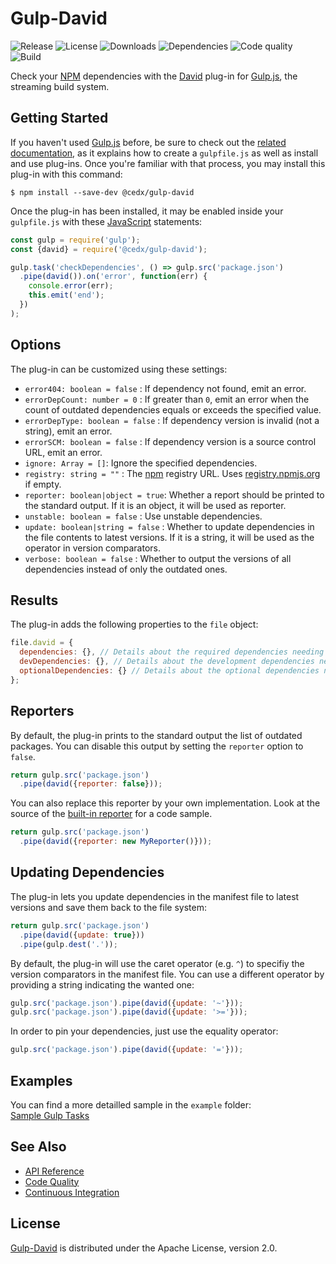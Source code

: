 # Gulp-David
![Release](https://img.shields.io/npm/v/@cedx/gulp-david.svg) ![License](https://img.shields.io/npm/l/@cedx/gulp-david.svg) ![Downloads](https://img.shields.io/npm/dt/@cedx/gulp-david.svg) ![Dependencies](https://img.shields.io/david/cedx/gulp-david.svg) ![Code quality](https://img.shields.io/codacy/grade/1c110f507ebf4b91b2d8c33b7bb68ccf.svg) ![Build](https://img.shields.io/travis/cedx/gulp-david.svg)

Check your [NPM](https://www.npmjs.com) dependencies with the [David](https://david-dm.org) plug-in for [Gulp.js](http://gulpjs.com), the streaming build system.

## Getting Started
If you haven't used [Gulp.js](http://gulpjs.com) before, be sure to check out the [related documentation](https://github.com/gulpjs/gulp/blob/master/docs/README.md), as it explains how to create a `gulpfile.js` as well as install and use plug-ins. Once you're familiar with that process, you may install this plug-in with this command:

```shell
$ npm install --save-dev @cedx/gulp-david
```

Once the plug-in has been installed, it may be enabled inside your `gulpfile.js` with these [JavaScript](https://developer.mozilla.org/en-US/docs/Web/JavaScript) statements:

```javascript
const gulp = require('gulp');
const {david} = require('@cedx/gulp-david');

gulp.task('checkDependencies', () => gulp.src('package.json')
  .pipe(david()).on('error', function(err) {
    console.error(err);
    this.emit('end');
  })
);

```

## Options
The plug-in can be customized using these settings:

- `error404: boolean = false` : If dependency not found, emit an error.
- `errorDepCount: number = 0` : If greater than `0`, emit an error when the count of outdated dependencies equals or exceeds the specified value.
- `errorDepType: boolean = false` : If dependency version is invalid (not a string), emit an error.
- `errorSCM: boolean = false` : If dependency version is a source control URL, emit an error.
- `ignore: Array = []`: Ignore the specified dependencies.
- `registry: string = ""` : The [npm](https://www.npmjs.com) registry URL. Uses [registry.npmjs.org](https://registry.npmjs.org) if empty.
- `reporter: boolean|object = true`: Whether a report should be printed to the standard output. If it is an object, it will be used as reporter.
- `unstable: boolean = false` : Use unstable dependencies.
- `update: boolean|string = false` : Whether to update dependencies in the file contents to latest versions. If it is a string, it will be used as the operator in version comparators.
- `verbose: boolean = false` : Whether to output the versions of all dependencies instead of only the outdated ones.

## Results
The plug-in adds the following properties to the `file` object:

```javascript
file.david = {
  dependencies: {}, // Details about the required dependencies needing an update.
  devDependencies: {}, // Details about the development dependencies needing an update.
  optionalDependencies: {} // Details about the optional dependencies needing an update.
};
```

## Reporters
By default, the plug-in prints to the standard output the list of outdated packages.
You can disable this output by setting the `reporter` option to `false`.

```javascript
return gulp.src('package.json')
  .pipe(david({reporter: false}));
```

You can also replace this reporter by your own implementation.
Look at the source of the [built-in reporter](https://github.com/cedx/gulp-david/blob/master/src/reporter.js) for a code sample.

```javascript
return gulp.src('package.json')
  .pipe(david({reporter: new MyReporter()}));
```

## Updating Dependencies
The plug-in lets you update dependencies in the manifest file to latest versions and save them back to the file system:

```javascript
return gulp.src('package.json')
  .pipe(david({update: true}))
  .pipe(gulp.dest('.'));
```

By default, the plug-in will use the caret operator (e.g. `^`) to specifiy the version comparators in the manifest file.
You can use a different operator by providing a string indicating the wanted one:

```javascript
gulp.src('package.json').pipe(david({update: '~'}));
gulp.src('package.json').pipe(david({update: '>='}));
```

In order to pin your dependencies, just use the equality operator:

```javascript
gulp.src('package.json').pipe(david({update: '='}));
```

## Examples
You can find a more detailled sample in the `example` folder:  
[Sample Gulp Tasks](https://github.com/cedx/gulp-david/blob/master/example/gulpfile.js)

## See Also
- [API Reference](http://dev.belin.io/gulp-david)
- [Code Quality](https://www.codacy.com/app/cedx/gulp-david)
- [Continuous Integration](https://travis-ci.org/cedx/gulp-david)

## License
[Gulp-David](https://github.com/cedx/gulp-david) is distributed under the Apache License, version 2.0.

